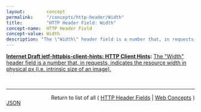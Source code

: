 ```yaml
---
layout:        concept
permalink:     "/concepts/http-header/Width"
title:         "HTTP Header Field: Width"
concept-name:  HTTP Header Field
concept-value: Width
description: "The \"Width\" header field is a number that, in requests, indicates the resource width in physical px (i.e. intrinsic size of an image)."
---
```


**[Internet Draft ietf-httpbis-client-hints: HTTP Client Hints](/specs/IETF/I-D/ietf-httpbis-client-hints "An increasing diversity of Web-connected devices and software capabilities has created a need to deliver optimized content for each device. This specification defines a set of HTTP request header fields, colloquially known as Client Hints, to address this. They are intended to be used as input to proactive content negotiation; just as the Accept header allows clients to indicate what formats they prefer, Client Hints allow clients to indicate a list of device and agent specific preferences."):** [The "Width" header field is a number that, in requests, indicates the resource width in physical px (i.e. intrinsic size of an image).](http://tools.ietf.org/html/draft-ietf-httpbis-client-hints#section-4 "Read documentation for HTTP Header Field &#34;Width&#34;")

<br/>
<hr/>

<p style="float : left"><a href="./Width.json" title="JSON representing this particular Web Concept value">JSON</a></p>
<p style="text-align: right">Return to list of all ( <a href="../http-header/">HTTP Header Fields</a> | <a href="../">Web Concepts</a> )</p>
